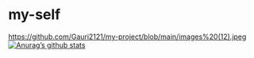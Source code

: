 # my-self
https://github.com/Gauri2121/my-project/blob/main/images%20(12).jpeg
[![Anurag’s github stats](https://github-readme-stats.vercel.app/api?username=Gauri2121)](https://github.com/Gauri2121)
